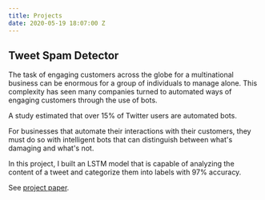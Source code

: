 ```yaml
---
title: Projects
date: 2020-05-19 18:07:00 Z
---
```


## Tweet Spam Detector

The task of engaging customers across the globe for a multinational business can be enormous for a group of individuals to manage alone. This complexity has seen many companies turned to automated ways of engaging customers through the use of bots.
 
A study estimated that over 15% of Twitter users are automated bots.

For businesses that automate their interactions with their customers, they must do so with intelligent bots that can distinguish between what's damaging and what's not.
 

In this project, I built an LSTM model that is capable of analyzing the content of a tweet and categorize them into labels with 97% accuracy. 

See [project paper](/uploads/Machine%20Learning%20Approach%20To%20Tweet%20Spam%20Detection.pdf).
